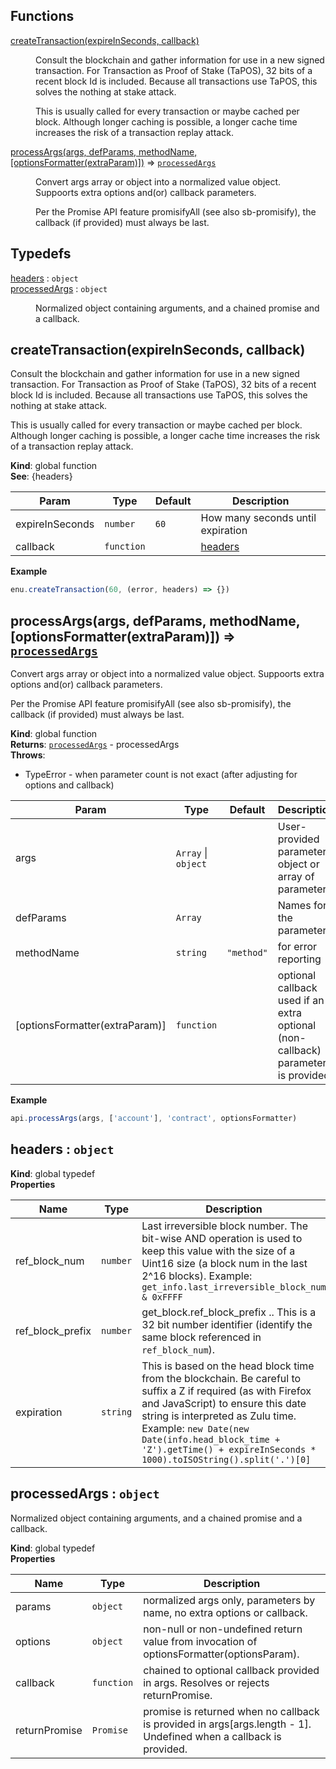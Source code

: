 ## Functions

<dl>
<dt><a href="#createTransaction">createTransaction(expireInSeconds, callback)</a></dt>
<dd><p>Consult the blockchain and gather information for use in a new signed transaction.
  For Transaction as Proof of Stake (TaPOS), 32 bits of a recent block Id is included.
  Because all transactions use TaPOS, this solves the nothing at stake attack.</p>
<p>  This is usually called for every transaction or maybe cached per block.  Although
  longer caching is possible, a longer cache time increases the risk of a
  transaction replay attack.</p>
</dd>
<dt><a href="#processArgs">processArgs(args, defParams, methodName, [optionsFormatter(extraParam)])</a> ⇒ <code><a href="#processedArgs">processedArgs</a></code></dt>
<dd><p>Convert args array or object into a normalized value object.  Suppoorts extra
  options and(or) callback parameters.</p>
<p>  Per the Promise API feature promisifyAll (see also sb-promisify), the callback
  (if provided) must always be last.</p>
</dd>
</dl>

## Typedefs

<dl>
<dt><a href="#headers">headers</a> : <code>object</code></dt>
<dd></dd>
<dt><a href="#processedArgs">processedArgs</a> : <code>object</code></dt>
<dd><p>Normalized object containing arguments, and
  a chained promise and a callback.</p>
</dd>
</dl>

<a name="createTransaction"></a>

## createTransaction(expireInSeconds, callback)
Consult the blockchain and gather information for use in a new signed transaction.
  For Transaction as Proof of Stake (TaPOS), 32 bits of a recent block Id is included.
  Because all transactions use TaPOS, this solves the nothing at stake attack.

  This is usually called for every transaction or maybe cached per block.  Although
  longer caching is possible, a longer cache time increases the risk of a
  transaction replay attack.

**Kind**: global function  
**See**: {headers}  

| Param | Type | Default | Description |
| --- | --- | --- | --- |
| expireInSeconds | <code>number</code> | <code>60</code> | How many seconds until expiration |
| callback | <code>function</code> |  | [headers](#headers) |

**Example**  
```js
enu.createTransaction(60, (error, headers) => {})
```
<a name="processArgs"></a>

## processArgs(args, defParams, methodName, [optionsFormatter(extraParam)]) ⇒ [<code>processedArgs</code>](#processedArgs)
Convert args array or object into a normalized value object.  Suppoorts extra
  options and(or) callback parameters.

  Per the Promise API feature promisifyAll (see also sb-promisify), the callback
  (if provided) must always be last.

**Kind**: global function  
**Returns**: [<code>processedArgs</code>](#processedArgs) - processedArgs  
**Throws**:

- TypeError - when parameter count is not exact (after adjusting for
  options and callback)


| Param | Type | Default | Description |
| --- | --- | --- | --- |
| args | <code>Array</code> \| <code>object</code> |  | User-provided parameter object or array of parameters |
| defParams | <code>Array</code> |  | Names for the parameters. |
| methodName | <code>string</code> | <code>&quot;method&quot;</code> | for error reporting |
| [optionsFormatter(extraParam)] | <code>function</code> | <code></code> | optional callback used if an     extra optional (non-callback) parameter is provided. |

**Example**  
```js
api.processArgs(args, ['account'], 'contract', optionsFormatter)
```
<a name="headers"></a>

## headers : <code>object</code>
**Kind**: global typedef  
**Properties**

| Name | Type | Description |
| --- | --- | --- |
| ref_block_num | <code>number</code> | Last irreversible block number.  The   bit-wise AND operation is used to keep this value with the size of a Uint16   size (a block num in the last 2^16 blocks).  Example:   `get_info.last_irreversible_block_num & 0xFFFF` |
| ref_block_prefix | <code>number</code> | get_block.ref_block_prefix .. This is   a 32 bit number identifier (identify the same block referenced in `ref_block_num`). |
| expiration | <code>string</code> | This is based on the head block time from the   blockchain.  Be careful to suffix a Z if required (as with Firefox and JavaScript)   to ensure this date string is interpreted as Zulu time.   Example: `new Date(new Date(info.head_block_time + 'Z').getTime() + expireInSeconds * 1000).toISOString().split('.')[0]` |

<a name="processedArgs"></a>

## processedArgs : <code>object</code>
Normalized object containing arguments, and
  a chained promise and a callback.

**Kind**: global typedef  
**Properties**

| Name | Type | Description |
| --- | --- | --- |
| params | <code>object</code> | normalized args only, parameters by name, no extra options or callback. |
| options | <code>object</code> | non-null or non-undefined return value from invocation of   optionsFormatter(optionsParam). |
| callback | <code>function</code> | chained to optional callback provided in args.  Resolves   or rejects returnPromise. |
| returnPromise | <code>Promise</code> | promise is returned when no callback is provided in   args[args.length - 1].  Undefined when a callback is provided. |

